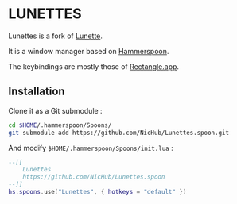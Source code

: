 # LUNETTES

Lunettes is a fork of [Lunette].

[Lunette]: https://github.com/scottwhudson/Lunette

It is a window manager based on [Hammerspoon].

[Hammerspoon]: https://www.hammerspoon.org/

The keybindings are mostly those of [Rectangle.app].

[Rectangle.app]: https://rectangleapp.com/

## Installation

Clone it as a Git submodule :

```bash
cd $HOME/.hammerspoon/Spoons/
git submodule add https://github.com/NicHub/Lunettes.spoon.git
````

And modify `$HOME/.hammerspoon/Spoons/init.lua` :

```lua
--[[
    Lunettes
    https://github.com/NicHub/Lunettes.spoon
--]]
hs.spoons.use("Lunettes", { hotkeys = "default" })
```
